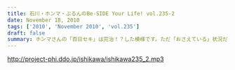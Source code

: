 ```yaml
---
title: 石川・ホンマ・ぶるんのBe-SIDE Your Life! vol.235-2
date: November 18, 2010
tags: ['2010', 'November 2010', 'vol.235']
draft: false
summary: ホンマさんの「百日セキ」は完治！？した模様です。ただ「おさえている」状況だそうです。うーん、それってどうなのでしょうか。NAMAE
---
```


http://project-phi.ddo.jp/ishikawa/ishikawa235_2.mp3